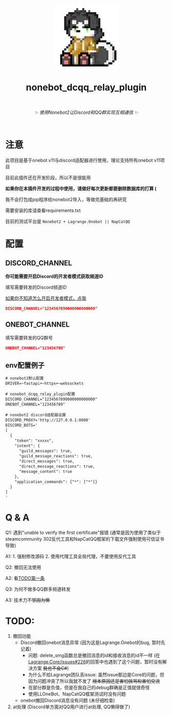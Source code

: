 <p align="center">
  <img src="https://raw.githubusercontent.com/PawTeamClub/.github/main/paw_temporary_icons.png" width="200" height="200">
</p>

<div align="center">
  
# nonebot_dcqq_relay_plugin

<br />

_✨ 使用Nonebot2让Discord和QQ群实现互相通信 ✨_

<br />

</div>

# 注意

此项目是基于onebot v11与discord适配器进行使用，理论支持所有onebot v11项目

目前此插件还在开发阶段，所以不是很能用

**如果你在本插件开发的过程中使用，请做好每次更新都要删除数据库的打算 (**

我不会打包成pip程序给nonebot2导入，等做完基础的再研究

需要安装的库请查看requirements.txt

目前的测试平台是 `Nonebot2 + Lagrange.Onebot || NapCatQQ`

# 配置

## DISCORD_CHANNEL

**你可能需要开启Discord的开发者模式获取频道ID**

填写需要转发的Discord频道ID

[如果你不知道怎么开启开发者模式，点我](https://beebom.com/how-enable-disable-developer-mode-discord/#:~:text=Turn%20on%20Discord%20Developer%20Mode%20%28Android%2C%20iOS%29%201,access%20the%20IDs%20of%20channels%20and%20messages.%20)

```json
DISCORD_CHANNEL="1234567890000000000000"
```

## ONEBOT_CHANNEL

填写需要转发的QQ群号

```json
ONEBOT_CHANNEL="123456789"
```

## env配置例子

```
# nonebot2默认配置
DRIVER=~fastapi+~httpx+~websockets

# nonebot_dcqq_relay_plugin配置
DISCORD_CHANNEL="1234567890000000000000"
ONEBOT_CHANNEL="123456789"

# nonebot2 discord适配器设置
DISCORD_PROXY='http://127.0.0.1:8080'
DISCORD_BOTS='
[
  {
    "token": "xxxxx",
    "intent": {
      "guild_messages": true,
      "guild_message_reactions": true,
      "direct_messages": true,
      "direct_message_reactions": true,
      "message_content": true
    },
    "application_commands": {"*": ["*"]}
  }
]
'
```

# Q & A

Q1: 遇到"unable to verify the first certificate"报错 (通常是因为使用了类似于steamcommunity 302反代工具和NapCatQQ框架的下载文件强制使用可信证书导致)

A1: 1. 强制修改源码 2. 使用代理工具全局代理，不要使用反代工具

Q2: 撤回无法使用

A2: 看[TODO第一条](#todo)

Q3: 为何不做多QQ群多频道转发

A3: 技术力不够~~因为懒~~

# TODO:

1. 撤回功能
    - Discord撤回onebot消息异常 (因为这是Lagrange.Onebot的bug, 暂时先记着)
        - 问题: delete_smg函数总是撤回消息的id和接收消息的id不一样  (在[Lagrange.Core/issues#226](https://github.com/LagrangeDev/Lagrange.Core/issues/226#issuecomment-2009693106)的回答中也遇到了这个问题，暂时没有解决方案 ~~我也不会C#~~)
        - 为什么不给Lagrange团队丢issue: 虽然issue那边是Core的问题，但因为问题冲突了所以我就不发了 ~~根本原因还是害怕挨骂和害怕交流~~
        - 在部分群是负值，但是在我自己的debug群确是正值就很奇怪
        - 使用LLOneBot、NapCatQQ框架测试时没有问题
    - onebot撤回Discord消息没有问题 (未仔细检查)
2. at处理 (Discord单方面对QQ用户进行at处理, QQ懒得做了)
